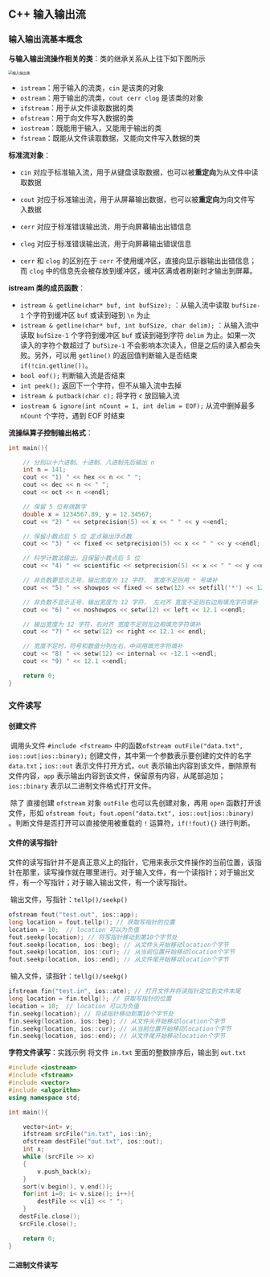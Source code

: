 ## C++ 输入输出流

### 输入输出流基本概念

**与输入输出流操作相关的类**：类的继承关系从上往下如下图所示

<img src="D:\01BasicLearning\TechnicalRoute\CppLearning\OOP_C++\part07\输入输出类.png" alt="输入输出类" style="zoom:50%;" />

* `istream`：用于输入的流类，`cin` 是该类的对象
* `ostream`：用于输出的流类，`cout cerr clog` 是该类的对象
* `ifstream`：用于从文件读取数据的类
* `ofstream`：用于向文件写入数据的类
* `iostream`：既能用于输入，又能用于输出的类
* `fstream`：既能从文件读取数据，又能向文件写入数据的类

**标准流对象**：

* `cin` 对应于标准输入流，用于从键盘读取数据，也可以被**重定向**为从文件中读取数据
* `cout` 对应于标准输出流，用于从屏幕输出数据，也可以被**重定向**为向文件写入数据
* `cerr` 对应于标准错误输出流，用于向屏幕输出出错信息

* `clog` 对应于标准错误输出流，用于向屏幕输出错误信息
* `cerr` 和 `clog` 的区别在于 `cerr` 不使用缓冲区，直接向显示器输出出错信息；而 `clog` 中的信息先会被存放到缓冲区，缓冲区满或者刷新时才输出到屏幕。

**istream 类的成员函数**：

* `istream & getline(char* buf, int bufSize);` ：从输入流中读取 `bufSize-1` 个字符到缓冲区 `buf` 或读到碰到 `\n` 为止
* `istream & getline(char* buf, int bufSize, char delim);` ：从输入流中读取 `bufSize-1` 个字符到缓冲区 `buf` 或读到碰到字符 `delim` 为止。如果一次读入的字符个数超过了 `bufSize-1` 不会影响本次读入，但是之后的读入都会失败。另外，可以用 `getline()` 的返回值判断输入是否结束 `if(!cin.getline())`。
* `bool eof();` 判断输入流是否结束
* `int peek();` 返回下一个字符，但不从输入流中去掉
* `istream & putback(char c);` 将字符 `c` 放回输入流
* `iostream & ignore(int nCount = 1, int delim = EOF);` 从流中删掉最多 `nCount` 个字符，遇到 EOF 时结束

**流操纵算子控制输出格式**：

```cpp
int main(){

    // 分别以十六进制、十进制、八进制先后输出 n
    int n = 141;
    cout << "1) " << hex << n << " ";
    cout << dec << n << " ";
    cout << oct << n <<endl;

    // 保留 5 位有效数字
    double x = 1234567.89, y = 12.34567;
    cout << "2) " << setprecision(5) << x << " " << y <<endl;

    // 保留小数点后 5 位 定点输出浮点数
    cout << "3) " << fixed << setprecision(5) << x << " " << y <<endl;

    // 科学计数法输出，且保留小数点后 5 位
    cout << "4) " << scientific << setprecision(5) << x << " " << y <<endl;

    // 非负数要显示正号，输出宽度为 12 字符， 宽度不足则用 * 号填补
    cout << "5) " << showpos << fixed << setw(12) << setfill('*') << 12.1 <<endl;

    // 非负数不显示正号，输出宽度为 12 字符， 左对齐 宽度不足则右边用填充字符填补
    cout << "6) " << noshowpos << setw(12) << left << 12.1 <<endl;

    // 输出宽度为 12 字符，右对齐 宽度不足则左边用填充字符填补
    cout << "7) " << setw(12) << right << 12.1 << endl;

    // 宽度不足时，符号和数值分列左右，中间用填充字符填补
    cout << "8) " << setw(12) << internal << -12.1 <<endl;
    cout << "9) " << 12.1 <<endl;

    return 0;
}
```

### 文件读写

#### 创建文件

​	调用头文件 `#include <fstream>`  中的函数`ofstream outFile("data.txt", ios::out|ios::binary);`  创建文件，其中第一个参数表示要创建的文件的名字 `data.txt`；`ios::out` 表示文件打开方式，`out` 表示输出内容到该文件，删除原有文件内容，`app` 表示输出内容到该文件，保留原有内容，从尾部追加；`ios::binary` 表示以二进制文件格式打开文件。

​	除了 直接创建  `ofstream`  对象 `outFile` 也可以先创建对象，再用 `open` 函数打开该文件，形如 `ofstream fout; fout.open("data.txt", ios::out|ios::binary)` 。判断文件是否打开可以直接使用被重载的 `!` 运算符，`if(!fout){}` 进行判断。

#### 文件的读写指针

​	文件的读写指针并不是真正意义上的指针，它用来表示文件操作的当前位置，该指针在那里，读写操作就在哪里进行。对于输入文件，有一个读指针；对于输出文件，有一个写指针；对于输入输出文件，有一个读写指针。

​	输出文件，写指针：`tellp()/seekp()`

```cpp
ofstream fout("test.out", ios::app); 
long location = fout.tellp(); // 获取写指针的位置
location = 10;  // location 可以为负值
fout.seekp(location); // 将写指针移动到第10个字节处
fout.seekp(location, ios::beg); // 从文件头开始移动location个字节
fout.seekp(location, ios::cur); // 从当前位置开始移动location个字节
fout.seekp(location, ios::end); // 从文件尾开始移动location个字节
```

​	输入文件，读指针：`tellg()/seekg()`

```cpp
ifstream fin("test.in", ios::ate); // 打开文件并将读指针定位到文件末尾 
long location = fin.tellg(); // 获取写指针的位置
location = 10;  // location 可以为负值
fin.seekg(location); // 将读指针移动到第10个字节处
fin.seekg(location, ios::beg); // 从文件头开始移动location个字节
fin.seekg(location, ios::cur); // 从当前位置开始移动location个字节
fin.seekg(location, ios::end); // 从文件尾开始移动location个字节
```

**字符文件读写**：实践示例 将文件 `in.txt` 里面的整数排序后，输出到 `out.txt`

```cpp
#include <iostream>
#include <fstream>
#include <vector>
#include <algorithm>
using namespace std;

int main(){

    vector<int> v;
    ifstream srcFile("in.txt", ios::in);
    ofstream destFile("out.txt", ios::out);
    int x;
    while (srcFile >> x)
    {
        v.push_back(x);
    }
    sort(v.begin(), v.end());
    for(int i=0; i< v.size(); i++){
        destFile << v[i] << " ";
    }
   destFile.close();
   srcFile.close();

    return 0;
}
```

#### 二进制文件读写

